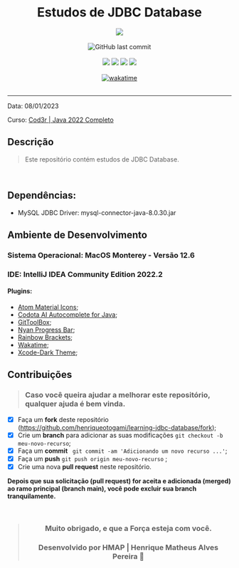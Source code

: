 <div align="center">

# Estudos de JDBC Database

<img width="auto" src="https://github.com/henriqueotogami/learning-jdbc-database/blob/main/JDBC-DATABASE.png?raw=true">

<br>
<br>
<div align="center">
<img alt="GitHub last commit" src="https://img.shields.io/github/last-commit/henriqueotogami/learning-jdbc-database">
</div>
<br>
<img src="https://img.shields.io/github/issues/henriqueotogami/learning-jdbc-database">
<img src="https://img.shields.io/github/forks/henriqueotogami/learning-jdbc-database">
<img src="https://img.shields.io/github/stars/henriqueotogami/learning-jdbc-database">
<img src="https://img.shields.io/github/license/henriqueotogami/learning-jdbc-database">
</div>
<br>
<div align=center>
<a href="https://wakatime.com/badge/user/1e53636e-c916-4d50-9ce1-f3ac75a883e3/project/6d2c64ad-2943-4a8d-9c3f-84c965a802f7"><img src="https://wakatime.com/badge/user/1e53636e-c916-4d50-9ce1-f3ac75a883e3/project/6d2c64ad-2943-4a8d-9c3f-84c965a802f7.svg" alt="wakatime"></a>
</div>
<br>
<hr>

Data: 08/01/2023

Curso: [Cod3r | Java 2022 Completo](https://www.udemy.com/course/fundamentos-de-programacao-com-java/)

## Descrição

> Este repositório contém estudos de JDBC Database.

<br>

## Dependências:
- MySQL JDBC Driver: mysql-connector-java-8.0.30.jar

## Ambiente de Desenvolvimento

### Sistema Operacional: MacOS Monterey - Versão 12.6

### IDE: IntelliJ IDEA Community Edition 2022.2

#### Plugins:

- [Atom Material Icons](https://plugins.jetbrains.com/plugin/10044-atom-material-icons);
- [Codota AI Autocomplete for Java](https://plugins.jetbrains.com/plugin/7638-codota-ai-autocomplete-for-java-and-javascript);
- [GitToolBox](https://plugins.jetbrains.com/plugin/7499-gittoolbox);
- [Nyan Progress Bar](https://plugins.jetbrains.com/plugin/8575-nyan-progress-bar);
- [Rainbow Brackets](https://plugins.jetbrains.com/plugin/10080-rainbow-brackets);
- [Wakatime](https://wakatime.com);
- [Xcode-Dark Theme](https://plugins.jetbrains.com/plugin/13106-xcode-dark-theme);
## Contribuições

> ### Caso você queira ajudar a melhorar este repositório, qualquer ajuda é bem vinda.

- [x] Faça um **fork** deste repositório (https://github.com/henriqueotogami/learning-jdbc-database/fork);
- [x] Crie um **branch** para adicionar as suas modificações ` git checkout -b meu-novo-recurso `;
- [x] Faça um **commit** ` git commit -am 'Adicionando um novo recurso ...'`;
- [x] Faça um **push** ` git push origin meu-novo-recurso ` ;
- [x] Crie uma nova **pull request** neste repositório.

**Depois que sua solicitação (pull request) for aceita e adicionada (merged) ao ramo principal (branch main), você pode excluir sua branch tranquilamente.**

<div align="center">

<br>

> ### **Muito obrigado, e que a Força esteja com você.**
>
> ### Desenvolvido por **HMAP | Henrique Matheus Alves Pereira** 🦁

</div>

